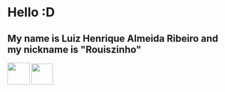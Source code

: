 # Hello :D
## My name is Luiz Henrique Almeida Ribeiro and my nickname is "Rouiszinho"

<img src="https://upload.wikimedia.org/wikipedia/commons/6/61/HTML5_logo_and_wordmark.svg" width="50px"> <img src="https://upload.wikimedia.org/wikipedia/commons/d/d5/CSS3_logo_and_wordmark.svg" width="48px">
<!--
**Rouiszinho/Rouiszinho** is a ✨ _special_ ✨ repository because its `README.md` (this file) appears on your GitHub profile.

Here are some ideas to get you started:

- 🔭 I’m currently working on ...
- 🌱 I’m currently learning ...
- 👯 I’m looking to collaborate on ...
- 🤔 I’m looking for help with ...
- 💬 Ask me about ...
- 📫 How to reach me: ...
- 😄 Pronouns: ...
- ⚡ Fun fact: ...
-->
